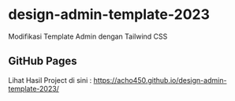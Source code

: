 # design-admin-template-2023
Modifikasi Template Admin dengan Tailwind CSS

## GitHub Pages
Lihat Hasil Project di sini : https://acho450.github.io/design-admin-template-2023/

